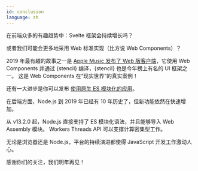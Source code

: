 ```yaml
---
id: conclusion
language: zh
---
```


在前端众多的有趣趋势中：Svelte 框架会持续增长吗？

或者我们可能会更多地采用 Web 标准实现（比方说 Web Components）？

2019 年最有趣的故事之一是 [Apple Music 发布了 Web 版客户端](https://dev.to/ionic/apple-just-shipped-web-components-to-production-and-you-probably-missed-it-57pf)，它使用 Web Components 并通过 {stencil} 编译，{stencil} 也是今年榜上有名的 UI 框架之一。
这是 Web Components 在“现实世界”的真实案例！

还有一大进步是你可以发布 [使用原生 ES 模块化的应用](https://philipwalton.com/articles/using-native-javascript-modules-in-production-today/)。

在后端方面，Node.js 到 2019 年已经有 10 年历史了，但新功能依然在快速增加。

从 v13.2.0 起，Node.js 直接支持了 ES 模块化语法，并且能够导入 Web Assembly 模块。
Workers Threads API 可以支撑计算密集型工作。

无论是浏览器还是 Node.js，平台的持续演进都使得 JavaScript 开发工作激动人心。

感谢你们的关注，我们明年再见！
